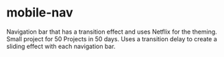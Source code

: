 # mobile-nav
Navigation bar that has a transition effect and uses Netflix for the theming.
Small project for 50 Projects in 50 days. 
Uses a transition delay to create a sliding effect with each navigation bar. 
